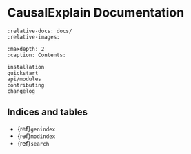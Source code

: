 # CausalExplain Documentation

```{include} ../README.md
:relative-docs: docs/
:relative-images:
```

```{toctree}
:maxdepth: 2
:caption: Contents:

installation
quickstart
api/modules
contributing
changelog
```

## Indices and tables

* {ref}`genindex`
* {ref}`modindex`
* {ref}`search`
